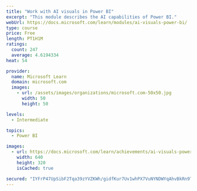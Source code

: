 ```yaml
---
title: "Work with AI visuals in Power BI"
excerpt: "This module describes the AI capabilities of Power BI."
webUrl: https://docs.microsoft.com/learn/modules/ai-visuals-power-bi/
type: course
price: Free
length: PT1H1M
ratings:
  count: 247
  average: 4.6194334
heat: 54

provider:
  name: Microsoft Learn
  domain: microsoft.com
  images:
    - url: /assets/images/organizations/microsoft.com-50x50.jpg
      width: 50
      height: 50

levels:
  - Intermediate

topics:
  - Power BI

images:
  - url: https://docs.microsoft.com/learn/achievements/ai-visuals-power-bi-social.png
    width: 640
    height: 320
    isCached: true

secured: "IYFrP47UpSibF2Tqa39zYVZKWh/gidfKur7Uv1whPX7VuNYNDWYqAhvBkRn9T6fgKLKbKtr0CWt1P7o3swEd9g82v1SjCeqEpvhqaYZAs36kNSi/xOG5YXYgakFDPjZtHdw6KBgvqS394kM5DrWsFOG775DzfIB4aH9yemFe7xr7nAYm8wouKfo8LBwpWH7XOFYozNt7LeuiMpSiIZZbsdNKdBWXx3EzUPkzghRcW9E4eKUkhH6vucgh9TUExTAJJdMjCT0mIJxKtKZRwghKXRNhhlx/yvdAe5uNWd2TW5CnBY/9cbjTCfvmFBlN81Fr1v9aV2RE2fKShFwL4ep50x/cXpXmwkYb/K6npetHQOXmssCsVpggcE5Td7SANyeJw9jabzibjhLWU2PZegufF/WM03XPJ7h0DRXKfErV/Vc=;xKBtDz3ZWaiJTtoL+228Fw=="
---
```


